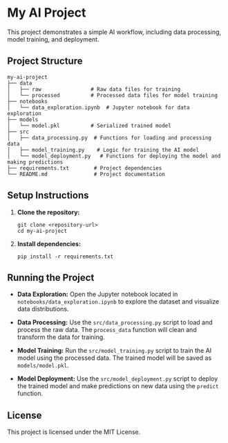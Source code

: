 # My AI Project

This project demonstrates a simple AI workflow, including data processing, model training, and deployment. 

## Project Structure

```
my-ai-project
├── data
│   ├── raw                # Raw data files for training
│   └── processed          # Processed data files for model training
├── notebooks
│   └── data_exploration.ipynb  # Jupyter notebook for data exploration
├── models
│   └── model.pkl          # Serialized trained model
├── src
│   ├── data_processing.py  # Functions for loading and processing data
│   ├── model_training.py    # Logic for training the AI model
│   └── model_deployment.py   # Functions for deploying the model and making predictions
├── requirements.txt        # Project dependencies
└── README.md               # Project documentation
```

## Setup Instructions

1. **Clone the repository:**
   ```
   git clone <repository-url>
   cd my-ai-project
   ```

2. **Install dependencies:**
   ```
   pip install -r requirements.txt
   ```

## Running the Project

- **Data Exploration:**
  Open the Jupyter notebook located in `notebooks/data_exploration.ipynb` to explore the dataset and visualize data distributions.

- **Data Processing:**
  Use the `src/data_processing.py` script to load and process the raw data. The `process_data` function will clean and transform the data for training.

- **Model Training:**
  Run the `src/model_training.py` script to train the AI model using the processed data. The trained model will be saved as `models/model.pkl`.

- **Model Deployment:**
  Use the `src/model_deployment.py` script to deploy the trained model and make predictions on new data using the `predict` function.

## License

This project is licensed under the MIT License.